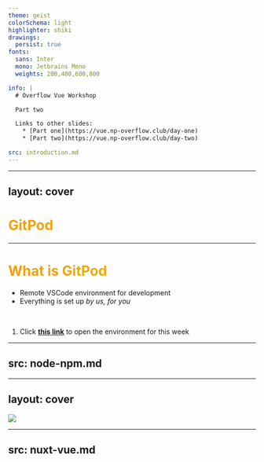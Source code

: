 ```yaml
---
theme: geist
colorSchema: light
highlighter: shiki
drawings:
  persist: true
fonts:
  sans: Inter
  mono: Jetbrains Mono
  weights: 200,400,600,800

info: |
  # Overflow Vue Workshop

  Part two

  Links to other slides:
    * [Part one](https://vue.np-overflow.club/day-one)
    * [Part two](https://vue.np-overflow.club/day-two)

src: introduction.md
---
```


---
layout: cover
---

# GitPod

<style>
h1 {
  background-color: #f59e0b;
  background-image: linear-gradient(45deg, #f59e0b 10%, #eab308 50%);
  background-size: 100%;
  background-clip: text;
  -webkit-background-clip: text;
  -moz-background-clip: text;
  -webkit-text-fill-color: transparent;
  -moz-text-fill-color: transparent;
}
</style>

---

# What is GitPod

* Remote VSCode environment for development
* Everything is set up _by us, for you_

<br/>

<Task>

1. Click **[this link](https://gitpod.io/#https://github.com/np-overflow/vue)** to open the environment for this week

</Task>

---
src: node-npm.md
---

---
layout: cover
---

<img class="w-100" src="https://api.iconify.design/logos:nuxt.svg"/>

---
src: nuxt-vue.md
---
